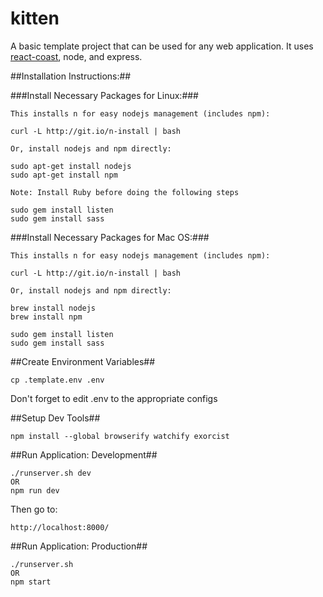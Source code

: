 # kitten
A basic template project that can be used for any web application. It uses [react-coast](https://github.com/stockwatcher/react-coast), node, and express.

##Installation Instructions:##

###Install Necessary Packages for Linux:###
```
This installs n for easy nodejs management (includes npm):

curl -L http://git.io/n-install | bash

Or, install nodejs and npm directly:

sudo apt-get install nodejs
sudo apt-get install npm

Note: Install Ruby before doing the following steps

sudo gem install listen
sudo gem install sass
```
###Install Necessary Packages for Mac OS:###
```
This installs n for easy nodejs management (includes npm):

curl -L http://git.io/n-install | bash

Or, install nodejs and npm directly:

brew install nodejs
brew install npm

sudo gem install listen
sudo gem install sass
```

##Create Environment Variables##
```
cp .template.env .env
```

Don't forget to edit .env to the appropriate configs

##Setup Dev Tools##
```
npm install --global browserify watchify exorcist
```

##Run Application: Development##
```
./runserver.sh dev
OR
npm run dev
```

Then go to:
```
http://localhost:8000/
```

##Run Application: Production##
```
./runserver.sh
OR
npm start
```
